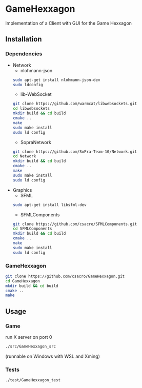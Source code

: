 # GameHexxagon
Implementation of a Client with GUI for the Game Hexxagon

## Installation
### Dependencies
* Network
  * nlohmann-json
  ```bash
  sudo apt-get install nlohmann-json-dev
  sudo ldconfig
  ```
  * lib-WebSocket
  ```bash
  git clone https://github.com/warmcat/libwebsockets.git
  cd libwebsockets
  mkdir build && cd build
  cmake ..
  make
  sudo make install
  sudo ld config
  ```
  * SopraNetwork
  ```bash
  git clone https://github.com/SoPra-Team-10/Network.git
  cd Network
  mkdir build && cd build
  cmake ..
  make
  sudo make install
  sudo ld config
  ```
* Graphics
  * SFML
  ```bash
  sudo apt-get install libsfml-dev
  ```
  * SFMLComponents
  ```bash
  git clone https://github.com/csacro/SFMLComponents.git
  cd SFMLComponents
  mkdir build && cd build
  cmake ..
  make
  sudo make install
  sudo ld config
  ```

### GameHexxagon
```bash
git clone https://github.com/csacro/GameHexxagon.git
cd GameHexxagon
mkdir build && cd build
cmake ..
make
```
## Usage
### Game
run X server on port 0
```bash
./src/GameHexxagon_src
```
(runnable on Windows with WSL and Xming)  
### Tests
```bash
./test/GameHexxagon_test
```
